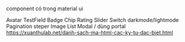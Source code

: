 component có trong material ui

Avatar
TestField
Badge
Chip
Rating
Slider
Switch darkmode/lightmode
Pagination 
steper
Image List
Modal / dùng portal
https://xuanthulab.net/danh-sach-ma-html-cac-ky-tu-dac-biet.html
